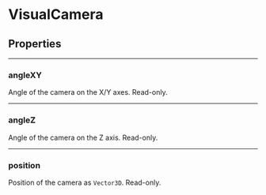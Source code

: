 # VisualCamera

## Properties

---
### angleXY
Angle of the camera on the X/Y axes. Read-only.

---
### angleZ
Angle of the camera on the Z axis. Read-only.

---
### position
Position of the camera as `Vector3D`. Read-only.
